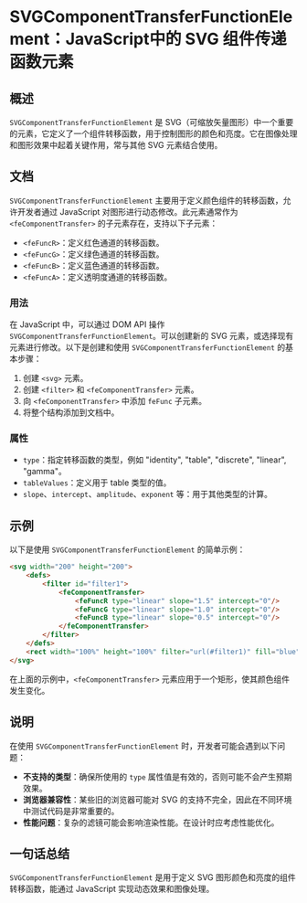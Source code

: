 <!--
Meta Description: # SVGComponentTransferFunctionElement：JavaScript中的 SVG 组件传递函数元素 ## 概述 `SVGComponentTransferFunctionElement` 是 SVG（可缩放矢量图形）中一个重要的元素，它定义了一个组件转移函数，用于控制图形...
Meta Keywords: svg, svgcomponenttransferfunctionelement, fecomponenttransfer, type, filter
-->

# SVGComponentTransferFunctionElement：JavaScript中的 SVG 组件传递函数元素

## 概述
`SVGComponentTransferFunctionElement` 是 SVG（可缩放矢量图形）中一个重要的元素，它定义了一个组件转移函数，用于控制图形的颜色和亮度。它在图像处理和图形效果中起着关键作用，常与其他 SVG 元素结合使用。

## 文档
`SVGComponentTransferFunctionElement` 主要用于定义颜色组件的转移函数，允许开发者通过 JavaScript 对图形进行动态修改。此元素通常作为 `<feComponentTransfer>` 的子元素存在，支持以下子元素：

- `<feFuncR>`：定义红色通道的转移函数。
- `<feFuncG>`：定义绿色通道的转移函数。
- `<feFuncB>`：定义蓝色通道的转移函数。
- `<feFuncA>`：定义透明度通道的转移函数。

### 用法
在 JavaScript 中，可以通过 DOM API 操作 `SVGComponentTransferFunctionElement`。可以创建新的 SVG 元素，或选择现有元素进行修改。以下是创建和使用 `SVGComponentTransferFunctionElement` 的基本步骤：

1. 创建 `<svg>` 元素。
2. 创建 `<filter>` 和 `<feComponentTransfer>` 元素。
3. 向 `<feComponentTransfer>` 中添加 `feFunc` 子元素。
4. 将整个结构添加到文档中。

### 属性
- `type`：指定转移函数的类型，例如 "identity", "table", "discrete", "linear", "gamma"。
- `tableValues`：定义用于 table 类型的值。
- `slope`、`intercept`、`amplitude`、`exponent` 等：用于其他类型的计算。

## 示例
以下是使用 `SVGComponentTransferFunctionElement` 的简单示例：

```html
<svg width="200" height="200">
    <defs>
        <filter id="filter1">
            <feComponentTransfer>
                <feFuncR type="linear" slope="1.5" intercept="0"/>
                <feFuncG type="linear" slope="1.0" intercept="0"/>
                <feFuncB type="linear" slope="0.5" intercept="0"/>
            </feComponentTransfer>
        </filter>
    </defs>
    <rect width="100%" height="100%" filter="url(#filter1)" fill="blue" />
</svg>
```

在上面的示例中，`<feComponentTransfer>` 元素应用于一个矩形，使其颜色组件发生变化。

## 说明
在使用 `SVGComponentTransferFunctionElement` 时，开发者可能会遇到以下问题：

- **不支持的类型**：确保所使用的 `type` 属性值是有效的，否则可能不会产生预期效果。
- **浏览器兼容性**：某些旧的浏览器可能对 SVG 的支持不完全，因此在不同环境中测试代码是非常重要的。
- **性能问题**：复杂的滤镜可能会影响渲染性能。在设计时应考虑性能优化。

## 一句话总结
`SVGComponentTransferFunctionElement` 是用于定义 SVG 图形颜色和亮度的组件转移函数，能通过 JavaScript 实现动态效果和图像处理。